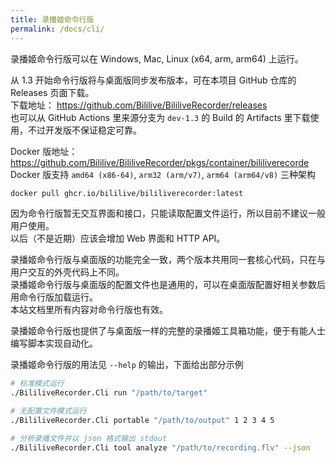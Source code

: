 ```yaml
---
title: 录播姬命令行版
permalink: /docs/cli/
---
```


录播姬命令行版可以在 Windows, Mac, Linux (x64, arm, arm64) 上运行。

从 1.3 开始命令行版将与桌面版同步发布版本，可在本项目 GitHub 仓库的 Releases 页面下载。  
下载地址： <https://github.com/Bililive/BililiveRecorder/releases>  
也可以从 GitHub Actions 里来源分支为 `dev-1.3` 的 Build 的 Artifacts 里下载使用，不过开发版不保证稳定可靠。

Docker 版地址： <https://github.com/Bililive/BililiveRecorder/pkgs/container/bililiverecorde>  
Docker 版支持 `amd64 (x86-64)`, `arm32 (arm/v7)`, `arm64 (arm64/v8)` 三种架构

```sh
docker pull ghcr.io/bililive/bililiverecorder:latest
```

因为命令行版暂无交互界面和接口，只能读取配置文件运行，所以目前不建议一般用户使用。  
以后（不是近期）应该会增加 Web 界面和 HTTP API。

录播姬命令行版与桌面版的功能完全一致，两个版本共用同一套核心代码，只在与用户交互的外壳代码上不同。  
录播姬命令行版与桌面版的配置文件也是通用的，可以在桌面版配置好相关参数后用命令行版加载运行。  
本站文档里所有内容对命令行版也有效。

录播姬命令行版也提供了与桌面版一样的完整的录播姬工具箱功能，便于有能人士编写脚本实现自动化。

录播姬命令行版的用法见 `--help` 的输出，下面给出部分示例

```sh
# 标准模式运行
./BililiveRecorder.Cli run "/path/to/target"

# 无配置文件模式运行
./BililiveRecorder.Cli portable "/path/to/output" 1 2 3 4 5

# 分析录播文件并以 json 格式输出 stdout
./BililiveRecorder.Cli tool analyze "/path/to/recording.flv" --json
```
